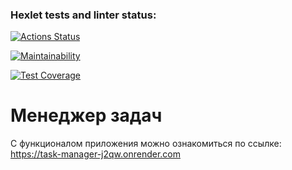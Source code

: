 ### Hexlet tests and linter status:
[![Actions Status](https://github.com/TarakanovAndrey/python-project-52/actions/workflows/hexlet-check.yml/badge.svg)](https://github.com/TarakanovAndrey/python-project-52/actions)

[![Maintainability](https://api.codeclimate.com/v1/badges/5588b9ac91d5571a8b5b/maintainability)](https://codeclimate.com/github/TarakanovAndrey/python-project-52/maintainability)  


[![Test Coverage](https://api.codeclimate.com/v1/badges/5588b9ac91d5571a8b5b/test_coverage)](https://codeclimate.com/github/TarakanovAndrey/python-project-52/test_coverage)  

# Менеджер задач  
С функционалом приложения можно ознакомиться по ссылке:  
https://task-manager-j2qw.onrender.com  
